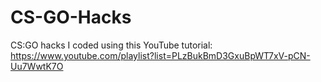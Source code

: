 # CS-GO-Hacks
CS:GO hacks I coded using this YouTube tutorial: https://www.youtube.com/playlist?list=PLzBukBmD3GxuBpWT7xV-pCN-Uu7WwtK7O

